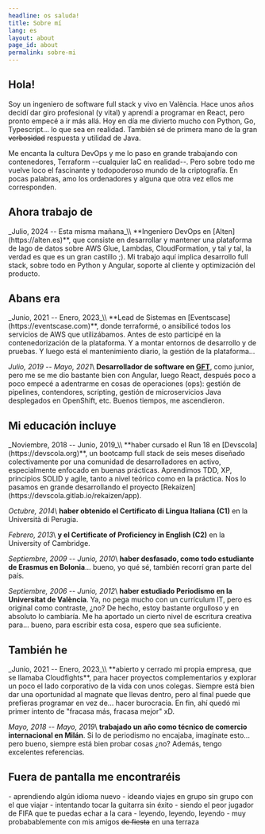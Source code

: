 ```yaml
---
headline: os saluda!
title: Sobre mí
lang: es
layout: about
page_id: about
permalink: sobre-mi
---
```


<h2 class="section print-only"><i class="fa-solid fa-user"></i> Hola!</h2>
Soy un ingeniero de software full stack y vivo en València. Hace unos años decidí dar giro profesional (y vital) y aprendí a programar en React, pero pronto empecé a ir más allá. Hoy en día me divierto mucho con Python, Go, Typescript... lo que sea en realidad. También sé de primera mano de la gran <del>verbosidad</del> respuesta y utilidad de Java.

Me encanta la cultura DevOps y me lo paso en grande trabajando con contenedores, Terraform --cualquier IaC en realidad--. Pero sobre todo me vuelve loco el fascinante y todopoderoso mundo de la criptografía. En pocas palabras, amo los ordenadores y alguna que otra vez ellos me corresponden.

<h2 class="section"><i class="fa-solid fa-briefcase"></i> Ahora trabajo de</h2>
_Julio, 2024 -- Esta misma mañana_\\
**Ingeniero DevOps en [Alten](https://alten.es)**, que consiste en desarrollar y mantener una plataforma de lago de datos sobre AWS Glue, Lambdas, CloudFormation, y tal y tal, la verdad es que es un gran castillo ;). Mi trabajo aquí implica desarrollo full stack, sobre todo en Python y Angular, soporte al cliente y optimización del producto.

<h2 class="section"><i class="fa-solid fa-backward"></i> Abans era</h2>
_Junio, 2021 -- Enero, 2023_\\
**Lead de Sistemas en [Eventscase](https://eventscase.com)**, donde terraformé, o ansibilicé todos los servicios de AWS que utilizábamos. Antes de esto participé en la contenedorización de la plataforma. Y a montar entornos de desarrollo y de pruebas. Y luego está el mantenimiento diario, la gestión de la plataforma...

_Julio, 2019 -- Mayo, 2021_\\
**Desarrollador de software en [GFT](https://gft.com)**, como junior, pero me se me dio bastante bien con Angular, luego React, después poco a poco empecé a adentrarme en cosas de operaciones (ops): gestión de pipelines, contendores, scripting, gestión de microservicios Java desplegados en OpenShift, etc. Buenos tiempos, me ascendieron.

<h2 class="section"><i class="fa-solid fa-graduation-cap"></i> Mi educación incluye</h2>
_Noviembre, 2018 -- Junio, 2019_\\
**haber cursado el Run 18 en [Devscola](https://devscola.org)**, un bootcamp full stack de seis meses diseñado colectivamente por una comunidad de desarrolladores en activo, especialmente enfocado en buenas prácticas. Aprendimos TDD, XP, principios SOLID y agile, tanto a nivel teórico como en la práctica. Nos lo pasamos en grande desarrollando el proyecto [Rekaizen](https://devscola.gitlab.io/rekaizen/app).

_Octubre, 2014_\\
**haber obtenido el Certificato di Lingua Italiana (C1)** en la Università di Perugia.

_Febrero, 2013_\\
**y el Certificate of Proficiency in English (C2)** en la University of Cambridge.

_Septiembre, 2009 -- Junio, 2010_\\
**haber desfasado, como todo estudiante de Erasmus en Bolonia**... bueno, yo qué sé, también recorrí gran parte del país.

_Septiembre, 2006 -- Junio, 2012_\\
**haber estudiado Periodismo en la Universitat de València**. Ya, no pega mucho con un currículum IT, pero es original como contraste, ¿no? De hecho, estoy bastante orgulloso y en absoluto lo cambiaría. Me ha aportado un cierto nivel de escritura creativa para... bueno, para escribir esta cosa, espero que sea suficiente.

<h2 class="section"><i class="fa-solid fa-star-of-life"></i> También he</h2>
_Junio, 2021 -- Enero, 2023_\\
**abierto y cerrado mi propia empresa, que se llamaba Cloudfights**, para hacer proyectos complementarios y explorar un poco el lado corporativo de la vida con unos colegas. Siempre está bien dar una oportunidad al magnate que llevas dentro, pero al final puede que prefieras programar en vez de... hacer burocracia. En fin, ahí quedó mi primer intento de "fracasa más, fracasa mejor" xD.

_Mayo, 2018 -- Mayo, 2019_\\
**trabajado un año como técnico de comercio internacional en Milán**. Si lo de periodismo no encajaba, imagínate esto... pero bueno, siempre está bien probar cosas ¿no? Además, tengo excelentes referencias.

<h2 class="section"><i class="fa-solid fa-signs-post"></i> Fuera de pantalla me encontraréis</h2>
- aprendiendo algún idioma nuevo
- ideando viajes en grupo sin grupo con el que viajar
- intentando tocar la guitarra sin éxito
- siendo el peor jugador de FIFA que te puedas echar a la cara
- leyendo, leyendo, leyendo
- muy probabablemente con mis amigos <del>de fiesta</del> en una terraza
